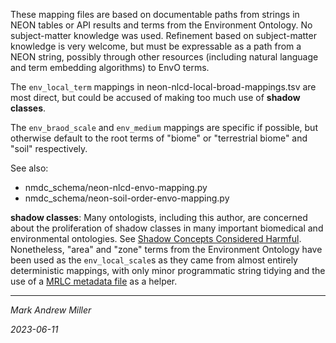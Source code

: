 These mapping files are based on documentable paths from strings in NEON tables or API results and terms from the
Environment Ontology. No subject-matter knowledge was used. Refinement based on subject-matter knowledge is very
welcome, but must be expressable as a path from a NEON string, possibly through other resources (including natural
language and term embedding algorithms) to EnvO terms.

The `env_local_term` mappings in neon-nlcd-local-broad-mappings.tsv are most direct, but could be accused of making too
much use of **shadow classes**.

The `env_braod_scale` and `env_medium` mappings are specific if possible, but otherwise default to the root terms of 
"biome" or "terrestrial biome" and "soil" respectively.

See also:

- nmdc_schema/neon-nlcd-envo-mapping.py
- nmdc_schema/neon-soil-order-envo-mapping.py

**shadow classes**: Many ontologists, including this author, are concerned about the proliferation of shadow classes in
many important biomedical and environmental ontologies.
See [Shadow Concepts Considered Harmful](https://douroucouli.wordpress.com/2022/08/10/shadow-concepts-considered-harmful/).
Nonetheless, "area" and "zone" terms from the Environment Ontology have been used as the `env_local_scale`s as they came
from almost entirely deterministic mappings, with only minor programmatic string tidying and the use of
a [MRLC metadata file](https://www.mrlc.gov/data?f%5B0%5D=category%3ALand%20Cover&f%5B1%5D=region%3Aconus)
as a helper.

----

_Mark Andrew Miller_

_2023-06-11_